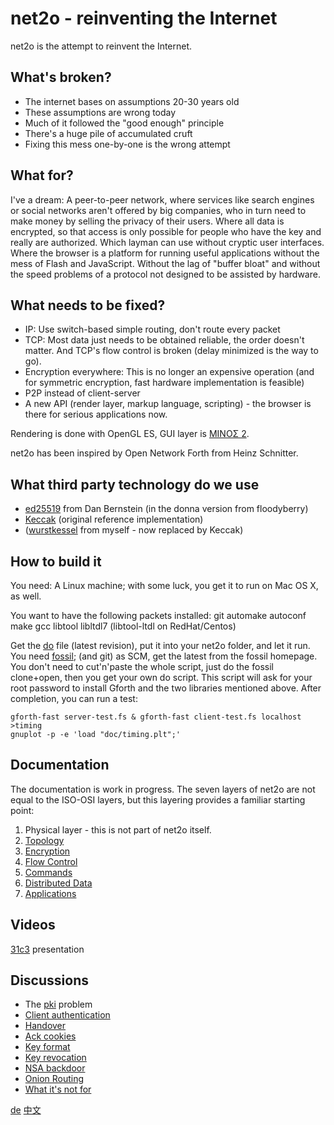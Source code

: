 net2o - reinventing the Internet
================================

net2o is the attempt to reinvent the Internet.

What's broken?
--------------


* The internet bases on assumptions 20-30 years old
* These assumptions are wrong today
* Much of it followed the "good enough" principle
* There's a huge pile of accumulated cruft
* Fixing this mess one-by-one is the wrong attempt

What for?
---------

I've a dream: A peer-to-peer network, where services like search engines or
social networks aren't offered by big companies, who in turn need to make money
by selling the privacy of their users. Where all data is encrypted, so that
access is only possible for people who have the key and really are authorized.
Which layman can use without cryptic user interfaces. Where the browser is a
platform for running useful applications without the mess of Flash and
JavaScript. Without the lag of "buffer bloat" and without the speed problems of
a protocol not designed to be assisted by hardware.

What needs to be fixed?
-----------------------

* IP: Use switch-based simple routing, don't route every packet
* TCP: Most data just needs to be obtained reliable, the order doesn't
  matter. And TCP's flow control is broken (delay minimized is the way to go).
* Encryption everywhere: This is no longer an expensive operation (and for
  symmetric encryption, fast hardware implementation is feasible)
* P2P instead of client-server
* A new API (render layer, markup language, scripting) - the browser is there
  for serious applications now.

Rendering is done with OpenGL ES, GUI layer is
[MINOΣ 2](https://fossil.net2o.de/minos2).

net2o has been inspired by Open Network Forth from Heinz Schnitter.

What third party technology do we use
-------------------------------------

* [ed25519](ed25519.wiki) from Dan Bernstein (in the donna version from
  floodyberry)
* [Keccak](http://keccak.noekeon.org/) (original reference implementation)
* ([wurstkessel](wurstkessel.wiki) from myself - now replaced by Keccak)

How to build it
---------------

You need: A Linux machine; with some luck, you get it to run on Mac OS X, as
well.

You want to have the following packets installed: git automake autoconf make
gcc libtool libltdl7 (libtool-ltdl on RedHat/Centos)

Get the [do](https://fossil.net2o.de/net2o/doc/trunk/do) file
(latest revision), put it into your net2o folder, and let it run. You
need [fossil](http://www.fossil-scm.org/index.html/doc/tip/www/index.wiki); (and
git) as SCM, get the latest from the fossil homepage.  You don't need to
cut'n'paste the whole script, just do the fossil clone+open, then you get your
own do script.  This script will ask for your root password to
install Gforth and the two libraries mentioned above.  After completion,
you can run a test:

    gforth-fast server-test.fs & gforth-fast client-test.fs localhost >timing
    gnuplot -p -e 'load "doc/timing.plt";'

Documentation
-------------

The documentation is work in progress. The seven layers of net2o are not
equal to the ISO-OSI layers, but this layering provides a familiar starting
point:

1. Physical layer - this is not part of net2o itself.
2. [Topology](topology.wiki)
3. [Encryption](encryption.wiki)
4. [Flow Control](flow-control.wiki)
5. [Commands](commands.wiki)
6. [Distributed Data](distributed-data.wiki)
7. [Applications](applications.wiki)

Videos
------

[31c3](31c3.wiki) presentation

Discussions
-----------

* The [pki](pki.md) problem
* [Client authentication](client-auth.wiki)
* [Handover](handover.wiki)
* [Ack cookies](ackcookies.wiki)
* [Key format](key-format.wiki)
* [Key revocation](key-revocation.wiki)
* [NSA backdoor](nsa-backdoor.wiki)
* [Onion Routing](onion-routing.wiki)
* [What it's not for](whatnotfor.wiki)

[de](wiki?name=net2o.de)
[中文](name=net2o.zh)
